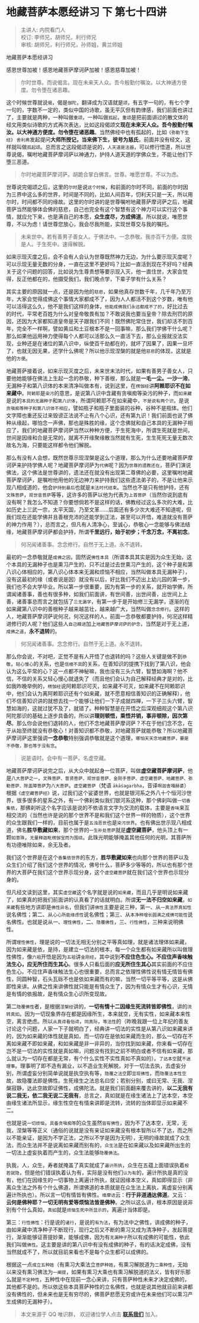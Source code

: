 # 地藏菩萨本愿经讲习 下 第七十四讲

> 主讲人: 内院看门人 <br />
> 校订: 李师兄，胡师兄，利行师兄 <br />
> 审核: 胡师兄，利行师兄，孙师姐，黄兰师姐 <br />

地藏菩萨本愿经讲习

感恩世尊加被！感恩地藏菩萨摩诃萨加被！感恩慈尊加被！

> 尔时世尊。而说偈言。现在未来天人众。吾今殷勤付嘱汝。以大神通方便度。勿令堕在诸恶趣。

这个时候世尊就说`偈`，偈是`伽陀`，翻译成为汉语就是`颂`，有五字一句的，有七个字一句的，字数不一定的，类似中国的诗歌，虽无平仄但有韵律感，我们前面也讲过了，主要就是两种，一种叫做`重颂`，一种叫做`孤起`，`重颂`是把前面讲过的散文体的经文用类似诗歌的方式再次表达，比如这段偈颂文**现在未来天人众。吾今殷勤付嘱汝。以大神通方便度。勿令堕在诸恶趣**。当然佛经中也有孤起的，比如`《弥勒下生经》` `舍利弗`发起提问**大师所授记，当来佛下生，彼号为慈氏**，前面并没有经文，这样就叫做`孤起颂`。总而言之这段偈颂是说的，`人天道是法器`，可以修行悟道，所以世尊说偈，嘱咐地藏菩萨摩诃萨以神通力，护持人道天道的学佛众生，不能让他们下堕三恶道。

> 尔时地藏菩萨摩诃萨。胡跪合掌白佛言。世尊。唯愿世尊。不以为虑。

世尊说完偈颂之后，这里的`尔时`是说`这个时候`，和前面的尔时不同，前面的尔时因为三界中这么多的世界，时间是不同的，比如人间百年，忉利天只是一天，所以用尔时，时间都不同的缘故。这里的尔时讲的是世尊嘱咐地藏菩萨摩诃萨之后，地藏菩萨当然能够体会佛的慈悲，自己也完全有这个智慧有这个神力可以实行这个事情，就应允下来，也是满自己的本愿，**众生度尽，方成佛道**。所以就说，唯愿世尊，不以为虑！请世尊您放心，我会尽我所能，实现世尊交与我的嘱托。

> 未来世中。若有善男子善女人。于佛法中。一念恭敬。我亦百千方便。度脱是人。于生死中。速得解脱。

如来示现灭度之后，会不会有人会认为世尊既然神力无边，为什么要示现灭度呢？可以示现无量无数的分身，一直在这里不更好吗？比如一直活到现在不好吗？经典关于这个问题的回答，比如说为生尊贵想等要示现入灭，他一直住世，大家会觉得，反正他都在的，他摄受我们，我们晚点学，下辈子学有什么关系？

其实主要的原因就一点，还是因为他的`慈悲`，如果他真存世数千年，几千年乃至万年，大家会觉得成佛这个事情大家都成不了，因为人人都活不到这个岁数，唯有他可以活得这么久，他不是我们这样的身体，`他能成佛我们永远都成不了的`，好比过去的时代，平常老百姓为什么对皇帝敬畏有加？不敢说我也要当皇帝？除去刑罚的原因，还因为大家都知道皇帝是天子跟我们不同！既然佛陀常住世，我们却活不到百年，完全不一样啊，譬如黄瓜和土豆根本不是一回事嘛，那么我们学佛干什么呢？那么如果他运用神力使得每个人都可以活那么久一直活下去，那么业报就没法实现，业种还是在诸位的第八识中，纵使百千劫都在的，就坏了因果了，因果一旦坏了，也就无因无果，还学什么佛呢？所以他示现涅槃的就是他`慈悲`的体现，这就是他的`方便`。

地藏菩萨接着说，如来示现灭度之后，未来世末法时代，如果有善男子善女人，只要他她能够在佛法上生起一念的恭敬，种下善根，那么就是**一毛一尘。一沙一渧**。无漏种子和第八识体的本来清净叫做本有，说到这里，在`楞伽经`讲**阿赖耶识不在如来藏中**。`阿赖耶`是`染污`的意思，是说第八识中含藏有贪嗔痴等染污的种子，而`如来藏`是说的`本具的无漏种子`和`第八识体`，所谓阿赖耶不在如来藏中，`不是说有两个识`，是说`贪嗔痴等种子和第八识体不相应`，譬如瓶子和瓶子里面装的谷种，谷种不是瓶体。他们文字障也重还反过来毁谤正法说不止有八个心识，还有第九识！我们前面也说了佛种从缘起，哪怕念一声佛，那也是殊胜的缘，这个念佛就和自己本具的无漏种子相应了，我们的地藏菩萨摩诃萨当然以种种方便，于生死海中，所谓生死就是世间，世间是因缘和合是无常的，就离不开缘聚缘散当然就有生死，生生死死无量无数次故名为海，只要能这样都令他们解脱。

那么有没有人会想，既然世尊示现涅槃是这么个道理，那么为什么还要地藏菩萨摩诃萨来护持学佛人呢？地藏菩萨摩诃萨为`代佛`呢？因为`世尊的遗教还在`，菩萨们演说佛法，这个佛法是世尊讲的，遗法还在就没有出现第二尊佛的必要，这里嘱咐地藏菩萨摩诃萨，是嘱咐他用他的无边神力来护持我们这些遗法弟子的，不是让他来示现八相成道的，他会`护持到最后`也就是`末法时代结束`。当然也不是只有他护持，还有`文殊菩萨`，`观世音菩萨`等等，这许多的菩萨以他为代表为`上首菩萨`（当然你说到底有没有啊？我怎么不知道？你要想倘若不是这样的话，佛教经过这么多次的大难，比如历史上三武一宗，太平天国，乃至文革……后面还有多少次大难还不知道呢，但我们现在还能学佛并且善根充沛的还能学到正法，甚至可以开悟，难道就没有菩萨的神力作用？），总而言之，但凡有人清净心，至诚心，恭敬心一念能够与佛法结缘，地藏菩萨摩诃萨都会护持，所谓**千里远行，始于初步；千念万念，不离初念**。

> 何况闻诸善事。念念修行。自然于无上道。永不退转。

最初的一念恭敬就是`成佛之因`，固然说`佛性本具`（所谓本具其实是因为众生无始，这个本具的无漏种子也是熏习产生的，只不过是过去世熏习产生的，这个种子是和第八识心体相应的，第八识心体本来无漏和烦恼不相应，当然叫做本具无漏种子），没有这最初的缘（或者说是因）就没有以后，好比我们不迈出上幼儿园的第一步，我们也不会大学毕业。所以第一步很重要，因为有第一步的关系，就开始学佛，所谓闻诸善事，善也有很多种，如我们前面讲，有世间善，出世间善，出世间上上善，诸善事总而言之就包括了`三无漏学`，有第一步于是开始修三无漏学，逐渐的在如来藏第八识中的善根种子越来越茁壮，越来越广大，当然叫做`念念修行`。这样的人，地藏菩萨摩诃萨说何况，何况这样的人，前面一念恭敬都要护持，何况这样精进修行的人呢？他们这些人`自己精进`加上`地藏菩萨摩诃萨的护念`，当然是对于无上道，`成佛之道`，**永不退转**的。

> 何况闻诸善事。念念修行。自然于无上道。永不退转。

那么你会说，不对吧，正觉不是有人开悟了也退转的吗？这些人关键是做不到`恭敬`，`轻心慢心`的关系，也是`信根不具`的关系，在善知识的提携下找到了第八识，他会认为这么平常的心？这一点都不神秘嘛，我也没有三头六臂，智慧如海啊？他不信，不信的关系又轻心慢心就退失了（而且他们会认为自己解释经典才是对的，比如我昨晚举例的，`楞伽经`说阿赖耶识可灭，如来藏不可灭，如来藏不在阿赖耶识中，他们会认为离阿赖耶识还有个如来藏，就不愿意相信善知识的正确解释），他们不信善知识讲的就想去找一个能够让他们一下子成就四禅，一下子三头六臂，智慧如海的，这就过犹不及了，就错了。种种智慧是在开悟之后深观细观这个第八识阿陀那识的基础上逐步具备的，所以讲**理则顿悟，乘悟并销，事非顿除，因次第尽**。那么你会说他们退转的人，他们不念地藏菩萨摩诃萨？不在于他们念不念，在于从始至终就没有恭敬心！对善知识都不恭敬，对地藏菩萨就能恭敬？所以地藏菩萨摩诃萨这里强调**一念恭敬**特别强调恭敬就是这个道理，`哪怕天天念地藏菩萨，要是不恭敬，那也等于没有念`。

> 说是语时。会中有一菩萨。名虚空藏。

地藏菩萨摩诃萨说完之后，从大众中就起身一位菩萨，叫做**虚空藏菩萨摩诃萨**，他是`八大菩萨之一`，`文殊菩萨、普贤菩萨、观世音菩萨、金刚手菩萨、虚空藏菩萨、地藏菩萨、弥勒菩萨、除盖障菩萨`为`八大菩萨`。`虚空藏菩萨`（梵语 `ākāśagarbha`，音译`啊迦舍嘎赫婆`）根据`《虚空藏菩萨经》`说，过我们这个娑婆世界，也就是银河系之外八十个恒河沙世界，很多很多的星系之外，有一个佛刹类似我们银河系这种，那个佛刹叫做`一切香集依`，那佛刹听这个名字应该是说的不依语言文字为交流的载体，主要是`香味`来互相交流的（当然也许是说的那个世界不是和我们这个世界一样的物质），这个世界的众生跟我们一样的，目前也属于是`五浊恶世`也是`染污世界`。也有佛出世示现八相成道，佛名**胜华敷藏如来**，那个世界的`一生补处菩萨`就是**虚空藏菩萨**，他头顶上有一颗`如意珠`，`无量释迦毗楞伽宝而为围绕`。此珠光明能够掩盖其他任何的光明，其菩萨所有功德唯除如来，余无及者。

我们这个世界是在这个`香集依世界`的东方，**胜华敷藏如来**也向那个世界的菩萨以及众生们介绍了我们这个世界的情况，佛号什么，菩萨多少等等的，所以也有那个世界的大菩萨在我们这个世界示现分身，这个`虚空藏菩萨`就在我们这个世界也示现分身的。

但凡经文读到这里，其实`虚空藏`这个名字就是说的`如来藏`，而且几乎是明说如来藏了，如果真的把我们前面讲的认真看了的话就明白。所谓**无一法不归空如来藏**，`如来藏`有些地方讲即是`佛性异名`，但我们讲`佛性`主要是说三种，第一、从`一真法界真如性`说名佛性；第二、从`心心所能缘虑性`说名佛性；第三、从`本净种增长圆满之成佛可能性`说名佛性。也就是说从一、`理性佛性`，二、`隐覆佛性`，三、`行性佛性`，三种来说明佛性。

所谓`理性佛性`，理是说的一切法无相无分别之平等真如理，就是诸法理体如来藏，因为如来藏是依，是持，是建立一切法的根本，每一个众生都有如来藏所以叫做理性佛性，像`六祖`开悟是因为`五祖`讲`金刚经`，其中说到**不应住色生心。不应住声香味触法生心，应无所住而生其心**。很多人只看后面的**应无所住生其心**其实前面的不应住色生心。不应住声香味触法生心也很重要，总而言之依理性佛性说有情无情皆有佛性，同圆种智，石头瓦砾不也是依如来藏而有的嘛，当然一切平等平等，这是从佛即性来讲。从佛之性来讲佛性就只能是有情众生了，因为有情众生才有心识，无情是有情的依报故，是有情众生心识所变现故。

第二`隐覆佛性`者，是根据`涅槃经`讲的，**一切有情十二因缘生死流转皆即佛性**，讲的`流转真如`。因为一切现象界存在都是因缘所生，本来就空，无有实性，如来藏本来性空，离言绝虑。所以`从真谛看俗谛`，`同真际`，`等法性`的（昨晚我跟一位上年纪的善友讨论这个问题，人家一下子就明白了，经典讲一切法的实性是从第八识如来藏来讲的，因为如来藏的体性就是真如，而一切存在是依如来藏而生的，那么一切存在不离如来藏不即如来藏，和如来藏是非一非异的，当你找到如来藏，你来看一切存在岂不是一切法的实性就是真如嘛，问题没有找到之前不明白或者不信有如来藏，那么就认为一切存在都是无常，有个什么实性不实性真如不真如的）。`了达本空`就`不迷理事`。理事明了即不造有漏业，以不造业生死解脱，对于一切法去执，去虚妄分别，所谓虚妄分别简单说就是执空执有等，`隐覆之法空`即`显现佛性`，而`隐覆法本性空`故，故隐覆法即是佛性。生死缘生之法总名曰空；若别分别，或曰无常、无我、涅槃寂静，达此空故即证佛性，成佛陀法。就是我们前面翻来覆去讲的，**以二无我有说二我无，依二我无说二无我有**，总言之，真如就是在缘生诸法上了达本空，本空由缘生诸法所显示，缘生性空在有情来讲即是流转，流转的当体即显示如来藏不二。

也就是说`一切烦恼`，`具备贪嗔痴等`的众生虽然`皆有佛性`，因为不了达本空，无常，无我，涅槃等等正义（通俗的说就是没有亲证如来藏没有根本智所以不了达，而之所以不能亲证，是因为不学正法，之所以不学是因为无明），无明的缘故就成了众生法，而众生法并不是说离如来藏而别有的，`众生法`是在如来藏以及如来藏所出生的一切法上虚妄执着而产生的，众生法能够`隐覆佛法`。

执我，人，众生，寿者就掩盖了真实就成了`遍计所执`，众生在五蕴上面错误执着`般若就隐`，但是他们错误执着认为有，实际是没有他们`认为有`的，遍计所执是真的没有，他们在因缘生的一切事物上离遍计所执，就证因缘本空义，真如即得显示（非离众生法之外有个什么佛道，所谓佛道的本质就是在众生法上离执，离虚妄分别离遍计所执也）。所以言一切有情皆有佛性。`维摩诘`云：**行于非道通达佛道**。又云：**云何是佛种耶？一切无明有爱等烦恼法皆是佛种**。之所以这么讲，根本原因是说非别有个什么真如，`真如`就是`烦恼生死中所显示的`，离遍计当体即是。

第三：`行性佛性`：行是说的`诸行`，是说的`有为法`，有为法中之佛性，讲成佛的种子，由如来藏中清净种子不断现行，现行之后又不断的熏习又成为清净种子，发起菩提行，渐渐能够证菩提妙果，能够成佛，因为有`无漏种子`所以有成佛的可能性，依此我们叫做`佛性`。这主要是讲的第八识中有没有成佛的种子，有的话决定成佛，没有当然就成不了，所以就目前来看也不是每个众生都可以成佛的。

根据这一点`成立五种姓`（有熏习大乘法立`菩萨种姓`，有熏习解脱道为`二乘种性`，无始以来没有熏习佛法为`一阐提`，如果有熏习大乘也有熏习解脱道的法义，皆有好乐那么就是`不定种性`，五种性中在现前一念心来讲，只有菩萨种性未来才决定成佛的，其他都不是的。所以依这些本具菩萨种性的立名佛性，也就是说其他就目前来讲都没有佛性的，但未来也是无有穷尽的，佛菩萨悲愿无穷或许在未来他们可以熏习产生成佛的无漏种子）。

> 本文来源于 QQ 唯识群， 欢迎诸位学人点击 **[联系我们](https://mp.weixin.qq.com/s/lZCfWjmLjgNR165Tx4_bCQ)** 加入。
